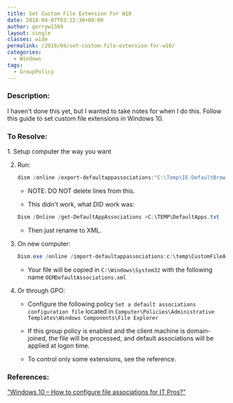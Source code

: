 ```yaml
---
title: Set Custom File Extension For W10
date: 2018-04-07T03:22:30+00:00
author: gerryw1389
layout: single
classes: wide
permalink: /2018/04/set-custom-file-extension-for-w10/
categories:
  - Windows
tags:
  - GroupPolicy
---
```

<!--more-->

### Description:

I haven't done this yet, but I wanted to take notes for when I do this. Follow this guide to set custom file extensions in Windows 10.

### To Resolve:

1. Setup computer the way you want

2. Run:

   ```powershell
   dism /online /export-defaultappassociations:"C:\Temp\IE-DefaultBrowser.xml"
   ```

   - NOTE: DO NOT delete lines from this.

   - This didn't work, what DID work was:

   ```powershell
   Dism /Online /get-DefaultAppAssociations >C:\TEMP\DefaultApps.txt
   ```

   - Then just rename to XML.

3. On new computer:

   ```powershell
   Dism.exe /online /import-defaultappassociations:c:\temp\CustomFileAssoc.xml
   ```

   - Your file will be copied in `C:\Windows\System32` with the following name `OEMDefaultAssociations.xml`

4. Or through GPO:

   - Configure the following policy `Set a default associations configuration file` located in `Computer\Policies\Administrative Templates\Windows Components\File Explorer`

   - If this group policy is enabled and the client machine is domain-joined, the file will be processed, and default associations will be applied at logon time.

   - To control only some extensions, see the reference.

### References:

["Windows 10 – How to configure file associations for IT Pros?"](https://blogs.technet.microsoft.com/windowsinternals/2017/10/25/windows-10-how-to-configure-file-associations-for-it-pros/)  

